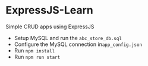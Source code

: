 # ExpressJS-Learn

Simple CRUD apps using ExpressJS

-   Setup MySQL and run the `abc_store_db.sql`
-   Configure the MySQL connection in`app_config.json`
-   Run `npm install`
-   Run `npm run start`
